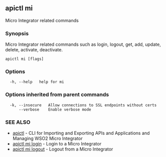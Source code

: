 ## apictl mi

Micro Integrator related commands

### Synopsis

Micro Integrator related commands such as login, logout, get, add, update, delete, activate, deactivate.

```
apictl mi [flags]
```

### Options

```
  -h, --help   help for mi
```

### Options inherited from parent commands

```
  -k, --insecure   Allow connections to SSL endpoints without certs
      --verbose    Enable verbose mode
```

### SEE ALSO

* [apictl](apictl.md)	 - CLI for Importing and Exporting APIs and Applications and Managing WSO2 Micro Integrator
* [apictl mi login](apictl_mi_login.md)	 - Login to a Micro Integrator
* [apictl mi logout](apictl_mi_logout.md)	 - Logout from a Micro Integrator


